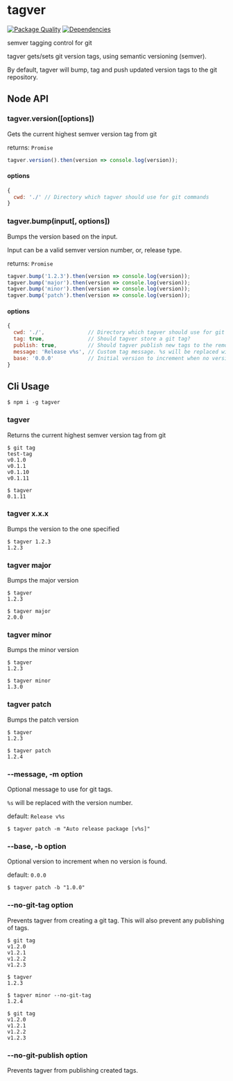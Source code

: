 # tagver

[![Package Quality](http://npm.packagequality.com/shield/tagver.svg)](http://packagequality.com/#?package=tagver)
[![Dependencies](https://img.shields.io/david/TremayneChrist/tagver.svg)](https://david-dm.org/tremaynechrist/tagver)
<!--![Dependencies](https://img.shields.io/librariesio/github/TremayneChrist/tagver.svg)-->
<!--![Package Quality](https://img.shields.io/versioneye/d/nodejs/tagver.svg)-->

semver tagging control for git

tagver gets/sets git version tags, using semantic versioning (semver).

By default, tagver will bump, tag and push updated version tags to the git repository.


## Node API

### tagver.version([options])

Gets the current highest semver version tag from git

returns: `Promise`

``` javascript
tagver.version().then(version => console.log(version));
```

#### options

``` javascript
{
  cwd: './' // Directory which tagver should use for git commands
}
```

### tagver.bump(input[, options])

Bumps the version based on the input.

Input can be a valid semver version number, or, release type.

returns: `Promise`

``` javascript
tagver.bump('1.2.3').then(version => console.log(version));
tagver.bump('major').then(version => console.log(version));
tagver.bump('minor').then(version => console.log(version));
tagver.bump('patch').then(version => console.log(version));
```

#### options

``` javascript
{
  cwd: './',              // Directory which tagver should use for git commands
  tag: true,              // Should tagver store a git tag?
  publish: true,          // Should tagver publish new tags to the remote?
  message: 'Release v%s', // Custom tag message. %s will be replaced with the version number
  base: '0.0.0'           // Initial version to increment when no version is found  
}
```

## Cli Usage

``` shell
$ npm i -g tagver
```

### tagver

Returns the current highest semver version tag from git

``` shell
$ git tag
test-tag
v0.1.0
v0.1.1
v0.1.10
v0.1.11

$ tagver
0.1.11
```

### tagver x.x.x

Bumps the version to the one specified

``` shell
$ tagver 1.2.3
1.2.3
```

### tagver major

Bumps the major version

``` shell
$ tagver
1.2.3

$ tagver major
2.0.0
```

### tagver minor

Bumps the minor version

``` shell
$ tagver
1.2.3

$ tagver minor
1.3.0
```

### tagver patch

Bumps the patch version

``` shell
$ tagver
1.2.3

$ tagver patch
1.2.4
```

### --message, -m option

Optional message to use for git tags.

`%s` will be replaced with the version number.

default: `Release v%s`

``` shell
$ tagver patch -m "Auto release package [v%s]"
```

### --base, -b option

Optional version to increment when no version is found.

default: `0.0.0`

``` shell
$ tagver patch -b "1.0.0"
```

### --no-git-tag option

Prevents tagver from creating a git tag. This will also prevent any publishing of tags.

``` shell
$ git tag
v1.2.0
v1.2.1
v1.2.2
v1.2.3

$ tagver
1.2.3

$ tagver minor --no-git-tag
1.2.4

$ git tag
v1.2.0
v1.2.1
v1.2.2
v1.2.3
```

### --no-git-publish option

Prevents tagver from publishing created tags.
